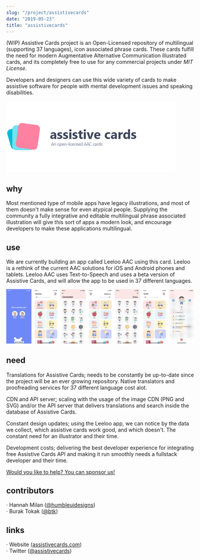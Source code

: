 ```yaml
---
slug: "/project/assistivecards"
date: "2019-05-23"
title: "assistivecards"
---
```


(WIP) Assistive Cards project is an Open-Licensed repository of multilingual (supporting 37 languages), icon associated phrase cards. These cards fulfill the need for modern Augmentative Alternative Communication illustrated cards, and its completely free to use for any commercial projects under *MIT License*.

Developers and designers can use this wide variety of cards to make assistive software for people with mental development issues and speaking disabilities.

![leeloo app screenshots](./logo.png)

## why

Most mentioned type of mobile apps have legacy illustrations, and most of them doesn't make sense for even atypical people. Supplying the community a fully integrative and editable multilingual phrase associated illustration will give this sort of apps a modern look, and encourage developers to make these applications multilingual.

## use

We are currently building an app called Leeloo AAC using this card. Leeloo is a rethink of the current AAC solutions for iOS and Android phones and tablets. Leeloo AAC uses Text-to-Speech and uses a beta version of Assistive Cards, and will allow the app to be used in 37 different languages.

![leeloo app screenshots](./leeloo.png)

## need

Translations for Assistive Cards; needs to be constantly be up-to-date since the project will be an ever growing repository. Native translators and proofreading services for 37 different language cost alot.

CDN and API server; scaling with the usage of the image CDN (PNG and SVG) and/or the API server that delivers translations and search inside the database of Assistive Cards.

Constant design updates; using the Leeloo app, we can notice by the data we collect, which assistive cards work good, and which doesn't. The constant need for an illustrator and their time.

Development costs; delivering the best developer experience for integrating free Assistive Cards API and making it run smoothly needs a fullstack developer and their time.

[Would you like to help? You can sponsor us!](mailto:info@dreamoriented.org)

## contributors

&middot; Hannah Milan ([@humbleuidesigns](https://twitter.com/humbleuidesigns))<br/>
&middot; Burak Tokak ([@btk](https://github.com/btk))


## links

&middot; Website ([assistivecards.com](https://assistivecards.com))<br/>
&middot; Twitter ([@assistivecards](https://twitter.com/assistivecards))
